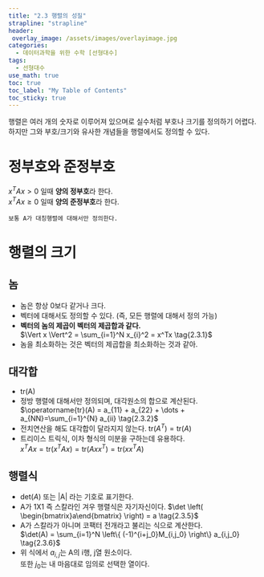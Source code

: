 ```yaml
---
title: "2.3 행렬의 성질"
strapline: "strapline"
header:
 overlay_image: /assets/images/overlayimage.jpg
categories:
  - 데이터과학을 위한 수학 [선형대수]
tags:
  - 선형대수
use_math: true
toc: true
toc_label: "My Table of Contents"
toc_sticky: true
---
```

행렬은 여러 개의 숫자로 이루어져 있으며로 실수처럼 부호나 크기를 정의하기 어렵다.  
하지만 그와 부호/크기와 유사한 개념들을 행렬에서도 정의할 수 있다.

# 정부호와 준정부호
$x^T A x > 0$ 일때 **양의 정부호**라 한다.  
$x^T A x \geq 0$ 일때 **양의 준정부호**라 한다.

    보통 A가 대칭행렬에 대해서만 정의한다.

# 행렬의 크기
## 놈
* 놈은 항상 0보다 같거나 크다.
* 벡터에 대해서도 정의할 수 있다. (즉, 모든 행렬에 대해서 정의 가능)
* **벡터의 놈의 제곱이 벡터의 제곱합과 같다.**  
    $\Vert x \Vert^2 = \sum_{i=1}^N x_{i}^2 = x^Tx  
    \tag{2.3.1}$  
* 놈을 최소화하는 것은 벡터의 제곱합을 최소화하는 것과 같아.

## 대각합
* tr(A)
* 정방 행렬에 대해서만 정의되며, 대각원소의 합으로 계산된다.  
    $\operatorname{tr}(A) = a_{11} + a_{22} + \dots + a_{NN}=\sum_{i=1}^{N} a_{ii}  
    \tag{2.3.2}$  
* 전치연산을 해도 대각합이 달라지지 않는다.
    $\text{tr} (A^T) = \text{tr} (A)  
    \tag{2.3.3}$
* 트리이스 트릭식, 이차 형식의 미분을 구하는데 유용하다.  
$x^TAx = \text{tr}(x^TAx) = \text{tr}(Axx^T)  = \text{tr}(xx^TA)  
\tag{2.3.4}$  

## 행렬식
* $\text{det}(A)$ 또는 |A| 라는 기호로 표기한다.
* A가 1X1 즉 스칼라인 겨우 행렬식은 자기자신이다.
    $\det \left( \begin{bmatrix}a\end{bmatrix} \right) = a  
    \tag{2.3.5}$
* A가 스칼라가 아니며 코팩터 전개라고 불리는 식으로 계산한다.  
    $\det(A) = \sum_{i=1}^N \left\{ (-1)^{i+j_0}M_{i,j_0} \right\} a_{i,j_0}  
    \tag{2.3.6}$
* 위 식에서 $a_{i,j}$는 A의 i행, j열 원소이다.  
  또한 $j_{0}$는 내 마음대로 임의로 선택한 열이다.
